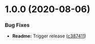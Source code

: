 # 1.0.0 (2020-08-06)


### Bug Fixes

* **Readme:** Trigger release ([c387411](https://github.com/ideal-postcodes/capitalise-post-town-bundled/commit/c387411437a97abd58cb4c8ac5c299c69134c9b5))
